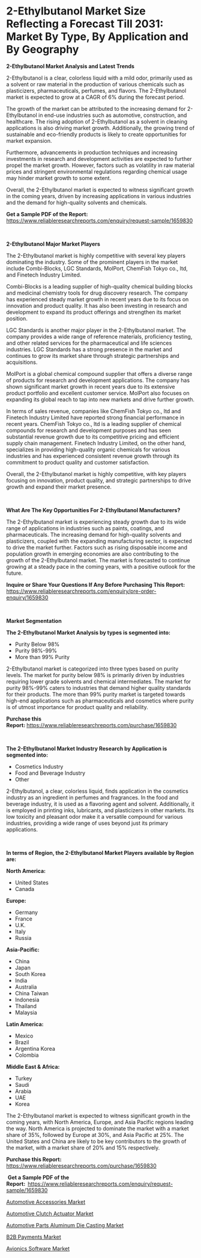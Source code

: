 <p><h1>2-Ethylbutanol Market Size Reflecting a Forecast Till 2031: Market By Type, By Application and By Geography</h1></p><p><strong>2-Ethylbutanol Market Analysis and Latest Trends</strong></p>
<p><p>2-Ethylbutanol is a clear, colorless liquid with a mild odor, primarily used as a solvent or raw material in the production of various chemicals such as plasticizers, pharmaceuticals, perfumes, and flavors. The 2-Ethylbutanol market is expected to grow at a CAGR of 6% during the forecast period. </p><p>The growth of the market can be attributed to the increasing demand for 2-Ethylbutanol in end-use industries such as automotive, construction, and healthcare. The rising adoption of 2-Ethylbutanol as a solvent in cleaning applications is also driving market growth. Additionally, the growing trend of sustainable and eco-friendly products is likely to create opportunities for market expansion.</p><p>Furthermore, advancements in production techniques and increasing investments in research and development activities are expected to further propel the market growth. However, factors such as volatility in raw material prices and stringent environmental regulations regarding chemical usage may hinder market growth to some extent.</p><p>Overall, the 2-Ethylbutanol market is expected to witness significant growth in the coming years, driven by increasing applications in various industries and the demand for high-quality solvents and chemicals.</p></p>
<p><strong>Get a Sample PDF of the Report:&nbsp;</strong> <a href="https://www.reliableresearchreports.com/enquiry/request-sample/1659830">https://www.reliableresearchreports.com/enquiry/request-sample/1659830</a></p>
<p>&nbsp;</p>
<p><strong>2-Ethylbutanol Major Market Players</strong></p>
<p><p>The 2-Ethylbutanol market is highly competitive with several key players dominating the industry. Some of the prominent players in the market include Combi-Blocks, LGC Standards, MolPort, ChemFish Tokyo co., ltd, and Finetech Industry Limited. </p><p>Combi-Blocks is a leading supplier of high-quality chemical building blocks and medicinal chemistry tools for drug discovery research. The company has experienced steady market growth in recent years due to its focus on innovation and product quality. It has also been investing in research and development to expand its product offerings and strengthen its market position.</p><p>LGC Standards is another major player in the 2-Ethylbutanol market. The company provides a wide range of reference materials, proficiency testing, and other related services for the pharmaceutical and life sciences industries. LGC Standards has a strong presence in the market and continues to grow its market share through strategic partnerships and acquisitions.</p><p>MolPort is a global chemical compound supplier that offers a diverse range of products for research and development applications. The company has shown significant market growth in recent years due to its extensive product portfolio and excellent customer service. MolPort also focuses on expanding its global reach to tap into new markets and drive further growth.</p><p>In terms of sales revenue, companies like ChemFish Tokyo co., ltd and Finetech Industry Limited have reported strong financial performance in recent years. ChemFish Tokyo co., ltd is a leading supplier of chemical compounds for research and development purposes and has seen substantial revenue growth due to its competitive pricing and efficient supply chain management. Finetech Industry Limited, on the other hand, specializes in providing high-quality organic chemicals for various industries and has experienced consistent revenue growth through its commitment to product quality and customer satisfaction. </p><p>Overall, the 2-Ethylbutanol market is highly competitive, with key players focusing on innovation, product quality, and strategic partnerships to drive growth and expand their market presence.</p></p>
<p>&nbsp;</p>
<p><strong>What Are The Key Opportunities For 2-Ethylbutanol Manufacturers?</strong></p>
<p><p>The 2-Ethylbutanol market is experiencing steady growth due to its wide range of applications in industries such as paints, coatings, and pharmaceuticals. The increasing demand for high-quality solvents and plasticizers, coupled with the expanding manufacturing sector, is expected to drive the market further. Factors such as rising disposable income and population growth in emerging economies are also contributing to the growth of the 2-Ethylbutanol market. The market is forecasted to continue growing at a steady pace in the coming years, with a positive outlook for the future.</p></p>
<p><strong>Inquire or Share Your Questions If Any Before Purchasing This Report:</strong> <a href="https://www.reliableresearchreports.com/enquiry/pre-order-enquiry/1659830">https://www.reliableresearchreports.com/enquiry/pre-order-enquiry/1659830</a></p>
<p>&nbsp;</p>
<p><strong>Market Segmentation</strong></p>
<p><strong>The 2-Ethylbutanol Market Analysis by types is segmented into:</strong></p>
<p><ul><li>Purity Below 98%</li><li>Purity 98%-99%</li><li>More than 99% Purity</li></ul></p>
<p><p>2-Ethylbutanol market is categorized into three types based on purity levels. The market for purity below 98% is primarily driven by industries requiring lower grade solvents and chemical intermediates. The market for purity 98%-99% caters to industries that demand higher quality standards for their products. The more than 99% purity market is targeted towards high-end applications such as pharmaceuticals and cosmetics where purity is of utmost importance for product quality and reliability.</p></p>
<p><strong>Purchase this Report:&nbsp;</strong><a href="https://www.reliableresearchreports.com/purchase/1659830">https://www.reliableresearchreports.com/purchase/1659830</a></p>
<p>&nbsp;</p>
<p><strong>The 2-Ethylbutanol Market Industry Research by Application is segmented into:</strong></p>
<p><ul><li>Cosmetics Industry</li><li>Food and Beverage Industry</li><li>Other</li></ul></p>
<p><p>2-Ethylbutanol, a clear, colorless liquid, finds application in the cosmetics industry as an ingredient in perfumes and fragrances. In the food and beverage industry, it is used as a flavoring agent and solvent. Additionally, it is employed in printing inks, lubricants, and plasticizers in other markets. Its low toxicity and pleasant odor make it a versatile compound for various industries, providing a wide range of uses beyond just its primary applications.</p></p>
<p>&nbsp;</p>
<p><strong>In terms of Region, the 2-Ethylbutanol Market Players available by Region are:</strong></p>
<p>
    <p> <strong> North America: </strong>
        <ul>
            <li>United States</li>
            <li>Canada</li>
        </ul>
        </p> 
    <p> <strong> Europe: </strong>
        <ul>
            <li>Germany</li>
            <li>France</li>
            <li>U.K.</li>
            <li>Italy</li>
            <li>Russia</li>
        </ul>
        </p> 
    <p> <strong> Asia-Pacific: </strong>
        <ul>
            <li>China</li>
            <li>Japan</li>
            <li>South Korea</li>
            <li>India</li>
            <li>Australia</li>
            <li>China Taiwan</li>
            <li>Indonesia</li>
            <li>Thailand</li>
            <li>Malaysia</li>
        </ul>
        </p> 
    <p> <strong> Latin America: </strong>
        <ul>
            <li>Mexico</li>
            <li>Brazil</li>
            <li>Argentina Korea</li>
            <li>Colombia</li>
        </ul>
        </p> 
    <p> <strong> Middle East & Africa: </strong>
        <ul>
            <li>Turkey</li>
            <li>Saudi</li>
            <li>Arabia</li>
            <li>UAE</li>
            <li>Korea</li>
        </ul>
    </p>
    </p>
<p><p>The 2-Ethylbutanol market is expected to witness significant growth in the coming years, with North America, Europe, and Asia Pacific regions leading the way. North America is projected to dominate the market with a market share of 35%, followed by Europe at 30%, and Asia Pacific at 25%. The United States and China are likely to be key contributors to the growth of the market, with a market share of 20% and 15% respectively.</p></p>
<p><strong>Purchase this Report: </strong><a href="https://www.reliableresearchreports.com/purchase/1659830">https://www.reliableresearchreports.com/purchase/1659830</a></p>
<p>&nbsp;<strong>Get a Sample PDF of the Report:&nbsp;&nbsp;</strong><a href="https://www.reliableresearchreports.com/enquiry/request-sample/1659830">https://www.reliableresearchreports.com/enquiry/request-sample/1659830</a></p>
<p><strong></strong></p>
<p><p><a href="https://medium.com/@nicolabailey67/automotive-accessories-market-the-key-to-successful-business-strategy-forecast-till-2031-d02cb0ea67aa">Automotive Accessories Market</a></p><p><a href="https://medium.com/@nicolabailey67/automotive-clutch-actuator-market-comprehensive-assessment-by-type-application-and-geography-509068911e67">Automotive Clutch Actuator Market</a></p><p><a href="https://medium.com/@nicolabailey67/automotive-parts-aluminum-die-casting-market-analysis-and-sze-forecasted-for-period-from-2024-to-5b23a3e3dca9">Automotive Parts Aluminum Die Casting Market</a></p><p><a href="https://medium.com/@nicolabailey67/b2b-payments-market-size-and-market-trends-complete-industry-overview-2024-to-2031-466b1c086799">B2B Payments Market</a></p><p><a href="https://medium.com/@nicolabailey67/avionics-software-market-comprehensive-assessment-by-type-application-and-geography-3261491682b3">Avionics Software Market</a></p></p>